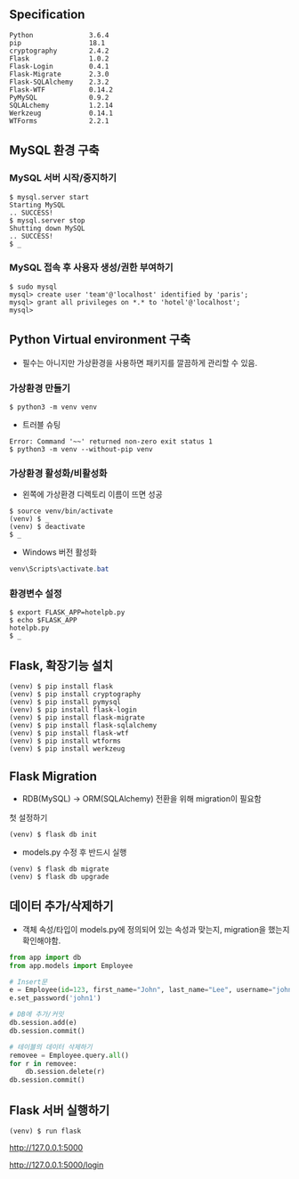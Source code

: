 ## Specification

```
Python				3.6.4
pip					18.1
cryptography  		2.4.2  
Flask				1.0.2
Flask-Login 	    0.4.1  
Flask-Migrate		2.3.0  
Flask-SQLAlchemy	2.3.2  
Flask-WTF			0.14.2 
PyMySQL         	0.9.2  
SQLALchemy			1.2.14
Werkzeug			0.14.1
WTForms         	2.2.1  
```

## MySQL 환경 구축

### MySQL 서버 시작/중지하기

```
$ mysql.server start
Starting MySQL
.. SUCCESS! 
$ mysql.server stop
Shutting down MySQL
.. SUCCESS! 
$ _
```

### MySQL 접속 후 사용자 생성/권한 부여하기

```shell
$ sudo mysql
mysql> create user 'team'@'localhost' identified by 'paris';
mysql> grant all privileges on *.* to 'hotel'@'localhost';
mysql> 
```

## Python Virtual environment 구축

- 필수는 아니지만 가상환경을 사용하면 패키지를 깔끔하게 관리할 수 있음.

### 가상환경 만들기

```shell
$ python3 -m venv venv
```

- 트러블 슈팅

```shell
Error: Command '~~' returned non-zero exit status 1
$ python3 -m venv --without-pip venv
```

### 가상환경 활성화/비활성화

- 왼쪽에 가상환경 디렉토리 이름이 뜨면 성공

```shell
$ source venv/bin/activate
(venv) $ _
(venv) $ deactivate
$ _
```

- Windows 버전 활성화

```powershell
venv\Scripts\activate.bat
```

### 환경변수 설정

```
$ export FLASK_APP=hotelpb.py
$ echo $FLASK_APP
hotelpb.py
$ _
```



## Flask, 확장기능 설치

```shell
(venv) $ pip install flask
(venv) $ pip install cryptography
(venv) $ pip install pymysql
(venv) $ pip install flask-login
(venv) $ pip install flask-migrate
(venv) $ pip install flask-sqlalchemy
(venv) $ pip install flask-wtf
(venv) $ pip install wtforms
(venv) $ pip install werkzeug
```



## Flask Migration

- RDB(MySQL) -> ORM(SQLAlchemy) 전환을 위해 migration이 필요함

첫 설정하기

```shell
(venv) $ flask db init
```



- models.py 수정 후 반드시 실행

```shell
(venv) $ flask db migrate
(venv) $ flask db upgrade
```



## 데이터 추가/삭제하기

- 객체 속성/타입이 models.py에 정의되어 있는 속성과 맞는지, migration을 했는지 확인해야함.

```python
from app import db
from app.models import Employee

# Insert문
e = Employee(id=123, first_name="John", last_name="Lee", username="john")
e.set_password('john1')

# DB에 추가/커밋
db.session.add(e)
db.session.commit()

# 테이블의 데이터 삭제하기
removee = Employee.query.all()
for r in removee:
    db.session.delete(r)
db.session.commit()
```



## Flask 서버 실행하기

```shell
(venv) $ run flask
```

http://127.0.0.1:5000

http://127.0.0.1:5000/login